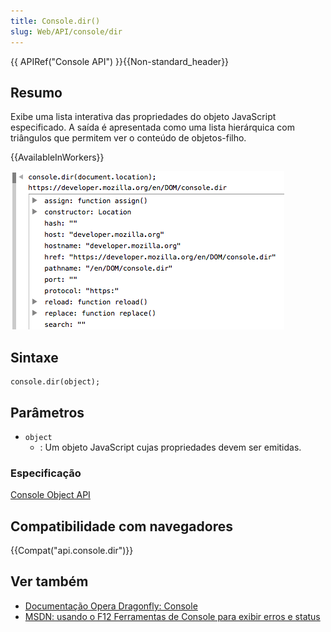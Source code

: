 ```yaml
---
title: Console.dir()
slug: Web/API/console/dir
---
```


{{ APIRef("Console API") }}{{Non-standard_header}}

## Resumo

Exibe uma lista interativa das propriedades do objeto JavaScript especificado. A saída é apresentada como uma lista hierárquica com triângulos que permitem ver o conteúdo de objetos-filho.

{{AvailableInWorkers}}

![console-dir.png](console-dir.png)

## Sintaxe

```
console.dir(object);
```

## Parâmetros

- `object`
  - : Um objeto JavaScript cujas propriedades devem ser emitidas.

### Especificação

[Console Object API](https://github.com/DeveloperToolsWG/console-object/blob/master/api.md#consoledirobject)

## Compatibilidade com navegadores

{{Compat("api.console.dir")}}

## Ver também

- [Documentação Opera Dragonfly: Console](http://www.opera.com/dragonfly/documentation/console/)
- [MSDN: usando o F12 Ferramentas de Console para exibir erros e status](http://msdn.microsoft.com/library/gg589530)
